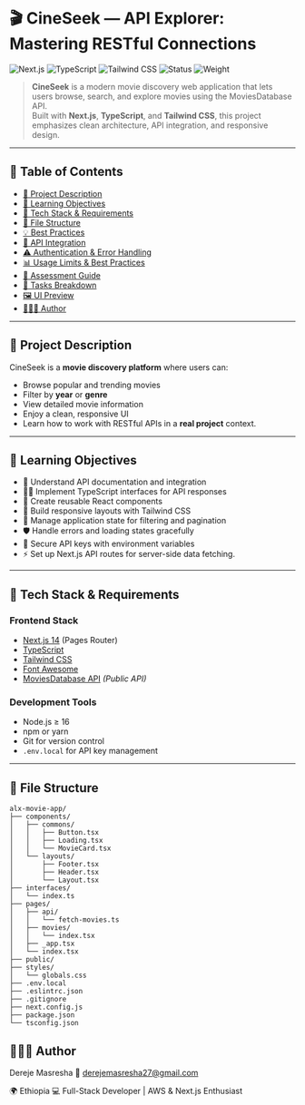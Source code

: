 # 🎬 CineSeek — API Explorer: Mastering RESTful Connections

![Next.js](https://img.shields.io/badge/Next.js-14-black?logo=nextdotjs) 
![TypeScript](https://img.shields.io/badge/TypeScript-5-blue?logo=typescript) 
![Tailwind CSS](https://img.shields.io/badge/Tailwind_CSS-3-38bdf8?logo=tailwindcss) 
![Status](https://img.shields.io/badge/Status-In_Progress-orange)
![Weight](https://img.shields.io/badge/Project_Weight-1-lightgrey)

> **CineSeek** is a modern movie discovery web application that lets users browse, search, and explore movies using the MoviesDatabase API.  
> Built with **Next.js**, **TypeScript**, and **Tailwind CSS**, this project emphasizes clean architecture, API integration, and responsive design.

---

## 📖 Table of Contents

- [🎯 Project Description](#-project-description)
- [🧠 Learning Objectives](#-learning-objectives)
- [🧰 Tech Stack & Requirements](#-tech-stack--requirements)
- [📁 File Structure](#-file-structure)
- [💡 Best Practices](#-best-practices)
- [🔑 API Integration](#-api-integration)
- [⚠️ Authentication & Error Handling](#️-authentication--error-handling)
- [📊 Usage Limits & Best Practices](#-usage-limits--best-practices)
- [🧪 Assessment Guide](#-assessment-guide)
- [📝 Tasks Breakdown](#-tasks-breakdown)
- [🖼️ UI Preview](#%EF%B8%8F-ui-preview)
- [👨🏽‍💻 Author](#-author)

---

## 🎯 Project Description

CineSeek is a **movie discovery platform** where users can:

- Browse popular and trending movies
- Filter by **year** or **genre**
- View detailed movie information
- Enjoy a clean, responsive UI
- Learn how to work with RESTful APIs in a **real project** context.

---

## 🧠 Learning Objectives

- 📡 Understand API documentation and integration  
- ✍🏽 Implement TypeScript interfaces for API responses  
- 🧩 Create reusable React components  
- 📱 Build responsive layouts with Tailwind CSS  
- 🧭 Manage application state for filtering and pagination  
- 🛡️ Handle errors and loading states gracefully  
- 🔐 Secure API keys with environment variables  
- ⚡ Set up Next.js API routes for server-side data fetching.

---

## 🧰 Tech Stack & Requirements

### **Frontend Stack**
- [Next.js 14](https://nextjs.org/) (Pages Router)
- [TypeScript](https://www.typescriptlang.org/)
- [Tailwind CSS](https://tailwindcss.com/)
- [Font Awesome](https://fontawesome.com/)
- [MoviesDatabase API](https://moviesdatabase.io/) *(Public API)*

### **Development Tools**
- Node.js ≥ 16
- npm or yarn
- Git for version control
- `.env.local` for API key management

---

## 📁 File Structure

```plaintext
alx-movie-app/
├── components/
│   ├── commons/
│   │   ├── Button.tsx
│   │   ├── Loading.tsx
│   │   └── MovieCard.tsx
│   └── layouts/
│       ├── Footer.tsx
│       ├── Header.tsx
│       └── Layout.tsx
├── interfaces/
│   └── index.ts
├── pages/
│   ├── api/
│   │   └── fetch-movies.ts
│   ├── movies/
│   │   └── index.tsx
│   ├── _app.tsx
│   └── index.tsx
├── public/
├── styles/
│   └── globals.css
├── .env.local
├── .eslintrc.json
├── .gitignore
├── next.config.js
├── package.json
└── tsconfig.json
```

## 🧑🏽‍💻 Author

Dereje Masresha
📧 derejemasresha27@gmail.com

🌍 Ethiopia
💻 Full-Stack Developer | AWS & Next.js Enthusiast